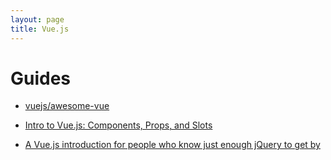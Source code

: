 ```yaml
---
layout: page
title: Vue.js
---
```


# Guides

- [vuejs/awesome-vue](https://github.com/vuejs/awesome-vue)

- [Intro to Vue.js: Components, Props, and Slots](https://css-tricks.com/intro-to-vue-2-components-props-slots/)

- [A Vue.js introduction for people who know just enough jQuery to get by](https://medium.freecodecamp.com/vue-js-introduction-for-people-who-know-just-enough-jquery-to-get-by-eab5aa193d77)
